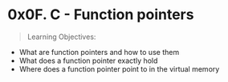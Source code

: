 0x0F. C - Function pointers
===========================

> Learning Objectives:

* What are function pointers and how to use them
* What does a function pointer exactly hold
* Where does a function pointer point to in the virtual memory
